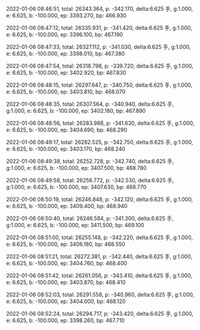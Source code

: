 2022-01-06 08:46:51, total: 26343.364, p: -342.170, delta:6.625 手, g:1.000, e: 6.625, b: -100.000, ep: 3393.270, bp: 466.930

2022-01-06 08:47:12, total: 26335.931, p: -341.420, delta:6.625 手, g:1.000, e: 6.625, b: -100.000, ep: 3396.100, bp: 467.190

2022-01-06 08:47:33, total: 26327.112, p: -341.030, delta:6.625 手, g:1.000, e: 6.625, b: -100.000, ep: 3398.010, bp: 467.380

2022-01-06 08:47:54, total: 26318.798, p: -339.720, delta:6.625 手, g:1.000, e: 6.625, b: -100.000, ep: 3402.920, bp: 467.830

2022-01-06 08:48:15, total: 26297.647, p: -340.750, delta:6.625 手, g:1.000, e: 6.625, b: -100.000, ep: 3403.810, bp: 468.070

2022-01-06 08:48:35, total: 26307.564, p: -340.940, delta:6.625 手, g:1.000, e: 6.625, b: -100.000, ep: 3402.180, bp: 467.890

2022-01-06 08:48:56, total: 26283.988, p: -341.630, delta:6.625 手, g:1.000, e: 6.625, b: -100.000, ep: 3404.690, bp: 468.290

2022-01-06 08:49:17, total: 26282.525, p: -342.750, delta:6.625 手, g:1.000, e: 6.625, b: -100.000, ep: 3403.170, bp: 468.240

2022-01-06 08:49:38, total: 26252.728, p: -342.740, delta:6.625 手, g:1.000, e: 6.625, b: -100.000, ep: 3407.500, bp: 468.780

2022-01-06 08:49:58, total: 26256.772, p: -342.530, delta:6.625 手, g:1.000, e: 6.625, b: -100.000, ep: 3407.630, bp: 468.770

2022-01-06 08:50:19, total: 26246.848, p: -342.120, delta:6.625 手, g:1.000, e: 6.625, b: -100.000, ep: 3409.400, bp: 468.940

2022-01-06 08:50:40, total: 26246.584, p: -341.300, delta:6.625 手, g:1.000, e: 6.625, b: -100.000, ep: 3411.500, bp: 469.100

2022-01-06 08:51:00, total: 26255.148, p: -342.220, delta:6.625 手, g:1.000, e: 6.625, b: -100.000, ep: 3406.180, bp: 468.550

2022-01-06 08:51:21, total: 26272.381, p: -342.440, delta:6.625 手, g:1.000, e: 6.625, b: -100.000, ep: 3404.760, bp: 468.400

2022-01-06 08:51:42, total: 26261.056, p: -343.410, delta:6.625 手, g:1.000, e: 6.625, b: -100.000, ep: 3403.870, bp: 468.410

2022-01-06 08:52:03, total: 26291.558, p: -340.960, delta:6.625 手, g:1.000, e: 6.625, b: -100.000, ep: 3404.000, bp: 468.120

2022-01-06 08:52:24, total: 26294.717, p: -343.420, delta:6.625 手, g:1.000, e: 6.625, b: -100.000, ep: 3398.260, bp: 467.710